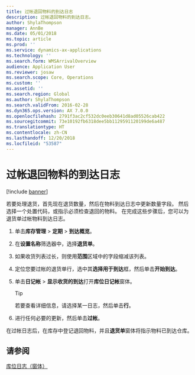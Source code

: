 ```yaml
---
title: 过帐退回物料的到达日志
description: 过帐退回物料的到达日志。
author: ShylaThompson
manager: AnnBe
ms.date: 05/01/2018
ms.topic: article
ms.prod: ''
ms.service: dynamics-ax-applications
ms.technology: ''
ms.search.form: WMSArrivalOverview
audience: Application User
ms.reviewer: josaw
ms.search.scope: Core, Operations
ms.custom: ''
ms.assetid: ''
ms.search.region: Global
ms.author: ShylaThompson
ms.search.validFrom: 2016-02-28
ms.dyn365.ops.version: AX 7.0.0
ms.openlocfilehash: 2791f3ac2cf532dc0eeb30641d8ad05526cab422
ms.sourcegitcommit: 73e10192fb6318dee5bb1129591120199de6a487
ms.translationtype: HT
ms.contentlocale: zh-CN
ms.lasthandoff: 12/20/2018
ms.locfileid: "53587"
---
```

# <a name="post-arrival-journal-for-returned-products"></a>过帐退回物料的到达日志 

[!include [banner](../includes/banner.md)]


若要处理退货，首先现在退货数量，然后在物料到达日志中更新数量字段。 然后选择一个处置代码，或指示必须检查退回的物料。 在完成这些步骤后，您可以为退货单过帐物料到达日志。

1.  单击**库存管理** \> **定期** \> **到达概览**。

2.  在**设置名称**筛选器中，选择**退货单**。

3.  如果收货列表过长，则使用**范围**区域中的字段缩减该列表。

4.  定位您要过帐的退货单行，选中其**选择用于到达**框，然后单击**开始到达**。

5.  单击**日记帐** \> **显示收货的到达**打开**库位日记帐**窗体。
    

    > [!TIP]
    > <P>若要查看详细信息，请选择某一日志，然后单击<STRONG>行</STRONG>。</P>


6.  进行任何必要的更新，然后单击**过帐**。

在过帐日志后，在库存中登记退回物料，并且**退货单**窗体将指示物料已到达仓库。

## <a name="see-also"></a>请参阅

[库位日志（窗体）](https://technet.microsoft.com/en-us/library/aa584822\(v=ax.60\))

  


